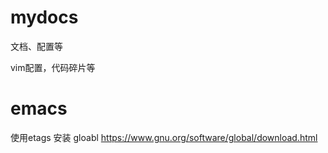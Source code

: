 # mydocs
文档、配置等

vim配置，代码碎片等

# emacs
使用etags 安装 gloabl
https://www.gnu.org/software/global/download.html
